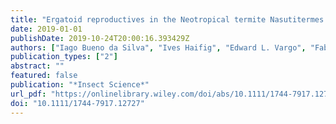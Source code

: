 ```yaml
---
title: "Ergatoid reproductives in the Neotropical termite Nasutitermes aquilinus (Holmgren) (Blattaria: Isoptera: Termitidae): developmental origin, fecundity, and genetics"
date: 2019-01-01
publishDate: 2019-10-24T20:00:16.393429Z
authors: ["Iago Bueno da Silva", "Ives Haifig", "Edward L. Vargo", "Fabiana Elaine Casarin", "Marcelo Luiz da Mota", "Juliana Toledo Lima", "Ana Maria Costa-Leonardo"]
publication_types: ["2"]
abstract: ""
featured: false
publication: "*Insect Science*"
url_pdf: "https://onlinelibrary.wiley.com/doi/abs/10.1111/1744-7917.12727 https://onlinelibrary.wiley.com/doi/full/10.1111/1744-7917.12727"
doi: "10.1111/1744-7917.12727"
---
```



